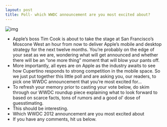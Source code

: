 ```yaml
---
layout: post
title: Poll- which WWDC announcement are you most excited about?
---
```

![img](http://media.idownloadblog.com/wp-content/uploads/2012/06/wwdc-20121-e1339368163122.jpg)
* Apple’s boss Tim Cook is about to take the stage at San Francisco’s Moscone West an hour from now to deliver Apple’s mobile and desktop strategy for the next twelve months. You’re probably on the edge of your seat as we are, wondering what will get announced and whether there will be an “one more thing” moment that will blow your pants off.
* More importantly, all eyes are on Apple as the industry awaits to see how Cupertino responds to strong competition in the mobile space. So we just put together this little poll and are asking you, our readers, to pick one WWDC announcement that you’re most excited for…
* To refresh your memory prior to casting your vote below, do skim through our WWDC roundup piece explaining what to look forward to based on scarce facts, tons of rumors and a good ol’ dose of guesstimating.
* This should be interesting.
* Which WWDC 2012 announcement are you most excited about
* If you have any comments, hit us below.

